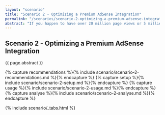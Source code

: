 ```yaml
---
layout: "scenario"
title: "Scenario 2 - Optimizing a Premium AdSense Integration"
permalink: "/scenarios/scenario-2-optimizing-a-premium-adsense-integration.html"
abstract: "If you happen to have over 20 million page views or 5 million search queries you might be invited by Google to join their premium membership. This allows you to do a lot more than the average AdSense account like being able to fully control not only the style but the markup of your ad units. If you are a premium member you can start reading here."
---
```

## Scenario 2 - Optimizing a Premium AdSense Integration

{{ page.abstract }}

{% capture recommendations %}{% include scenario/scenario-2-recommendations.md %}{% endcapture %}
{% capture setup %}{% include scenario/scenario-2-setup.md %}{% endcapture %}
{% capture usage %}{% include scenario/scenario-2-usage.md %}{% endcapture %}
{% capture analyse %}{% include scenario/scenario-2-analyse.md %}{% endcapture %}

{% include scenario/_tabs.html %}